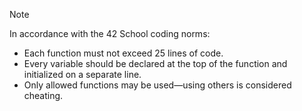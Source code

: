 > [!NOTE]  
> In accordance with the 42 School coding norms:  
> * Each function must not exceed 25 lines of code.  
> * Every variable should be declared at the top of the function and initialized on a separate line.  
> * Only allowed functions may be used—using others is considered cheating.

